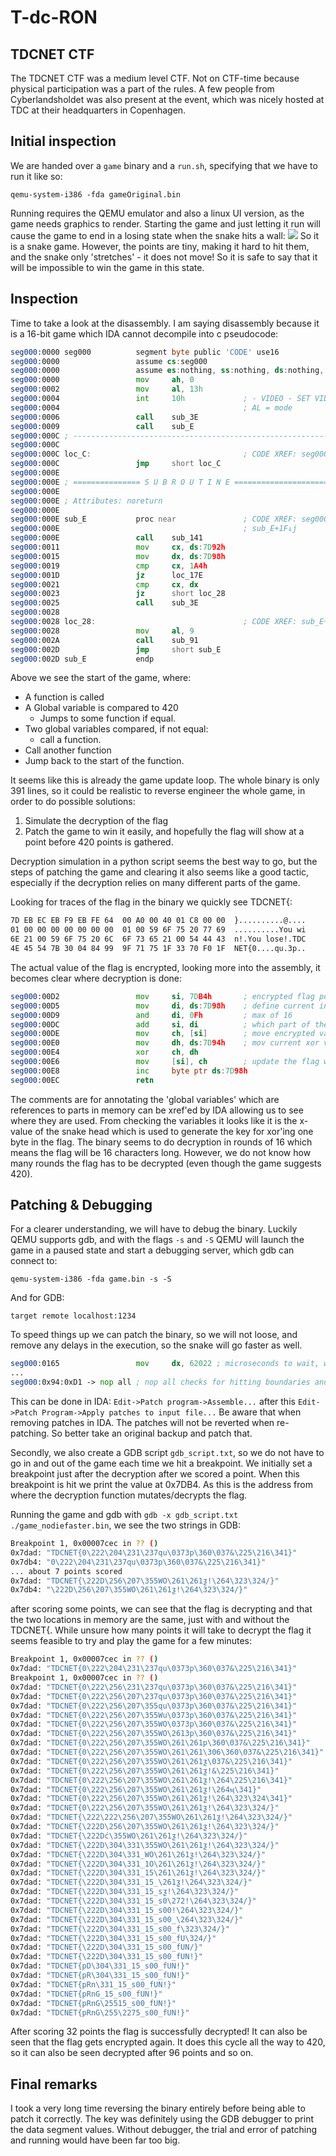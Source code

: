 # T-dc-RON
## TDCNET CTF
The TDCNET CTF was a medium level CTF. Not on CTF-time because physical participation was a part of the rules. A few people from Cyberlandsholdet was also present at the event, which was nicely hosted at TDC at their headquarters in Copenhagen.

## Initial inspection
We are handed over a `game` binary and a `run.sh`, specifying that we have to run it like so:

`qemu-system-i386 -fda gameOriginal.bin`

Running requires the QEMU emulator and also a linux UI version, as the game needs graphics to render. Starting the game and just letting it run will cause the game to end in a losing state when the snake hits a wall:
![](snake_loss.png)
So it is a snake game. However, the points are tiny, making it hard to hit them, and the snake only 'stretches' - it does not move! So it is safe to say that it will be impossible to win the game in this state. 

## Inspection
Time to take a look at the disassembly. I am saying disassembly because it is a 16-bit game which IDA cannot decompile into c pseudocode:
```asm
seg000:0000 seg000          segment byte public 'CODE' use16
seg000:0000                 assume cs:seg000
seg000:0000                 assume es:nothing, ss:nothing, ds:nothing, fs:nothing, gs:nothing
seg000:0000                 mov     ah, 0
seg000:0002                 mov     al, 13h
seg000:0004                 int     10h             ; - VIDEO - SET VIDEO MODE
seg000:0004                                         ; AL = mode
seg000:0006                 call    sub_3E
seg000:0009                 call    sub_E
seg000:000C ; ---------------------------------------------------------------------------
seg000:000C
seg000:000C loc_C:                                  ; CODE XREF: seg000:loc_C↓j
seg000:000C                 jmp     short loc_C
seg000:000E
seg000:000E ; =============== S U B R O U T I N E =======================================
seg000:000E
seg000:000E ; Attributes: noreturn
seg000:000E
seg000:000E sub_E           proc near               ; CODE XREF: seg000:0009↑p
seg000:000E                                         ; sub_E+1F↓j
seg000:000E                 call    sub_141
seg000:0011                 mov     cx, ds:7D92h
seg000:0015                 mov     dx, ds:7D98h
seg000:0019                 cmp     cx, 1A4h
seg000:001D                 jz      loc_17E
seg000:0021                 cmp     cx, dx
seg000:0023                 jz      short loc_28
seg000:0025                 call    sub_3E
seg000:0028
seg000:0028 loc_28:                                 ; CODE XREF: sub_E+15↑j
seg000:0028                 mov     al, 9
seg000:002A                 call    sub_91
seg000:002D                 jmp     short sub_E
seg000:002D sub_E           endp
```
Above we see the start of the game, where:
- A function is called
- A Global variable is compared to 420
  - Jumps to some function if equal.
- Two global variables compared, if not equal:
  - call a function.
- Call another function
- Jump back to the start of the function.

It seems like this is already the game update loop. The whole binary is only 391 lines, so it could be realistic to reverse engineer the whole game, in order to do possible solutions:
1. Simulate the decryption of the flag
2. Patch the game to win it easily, and hopefully the flag will show at a point before 420 points is gathered.

Decryption simulation in a python script seems the best way to go, but the steps of patching the game and clearing it also seems like a good tactic, especially if the decryption relies on many different parts of the game.

Looking for traces of the flag in the binary we quickly see TDCNET{:
```bash
7D EB EC EB F9 EB FE 64  00 A0 00 40 01 C8 00 00  }..........@....
01 00 00 00 00 00 00 00  01 00 59 6F 75 20 77 69  ..........You wi
6E 21 00 59 6F 75 20 6C  6F 73 65 21 00 54 44 43  n!.You lose!.TDC
4E 45 54 7B 30 04 84 99  9F 71 75 1F 33 70 F0 1F  NET{0....qu.3p..
```
The actual value of the flag is encrypted, looking more into the assembly, it becomes clear where decryption is done:
```asm
seg000:00D2                 mov     si, 7DB4h       ; encrypted flag pos in memory
seg000:00D5                 mov     di, ds:7D98h    ; define current index
seg000:00D9                 and     di, 0Fh         ; max of 16
seg000:00DC                 add     si, di          ; which part of the flag to decrypt
seg000:00DE                 mov     ch, [si]        ; move encrypted val to be decrypted
seg000:00E0                 mov     dh, ds:7D94h    ; mov current xor val to be xored
seg000:00E4                 xor     ch, dh
seg000:00E6                 mov     [si], ch        ; update the flag with the decrypted value
seg000:00E8                 inc     byte ptr ds:7D98h
seg000:00EC                 retn
```
The comments are for annotating the 'global variables' which are references to parts in memory can be xref'ed by IDA allowing us to see where they are used. 
From checking the variables it looks like it is the x-value of the snake head which is used to generate the key for xor'ing one byte in the flag.
The binary seems to do decryption in rounds of 16 which means the flag will be 16 characters long. However, we do not know how many rounds the flag has to be decrypted (even though the game suggests 420).

## Patching & Debugging
For a clearer understanding, we will have to debug the binary. Luckily QEMU supports gdb, and with the flags `-s` and `-S` QEMU will launch the game in a paused state and start a debugging server, which gdb can connect to:

`qemu-system-i386 -fda game.bin -s -S`

And for GDB:

`target remote localhost:1234`

To speed things up we can patch the binary, so we will not loose, and remove any delays in the execution, so the snake will go faster as well. 
```asm
seg000:0165                 mov     dx, 62022 ; microseconds to wait, we'll half this to get double speed.
...
seg000:0x94:0xD1 -> nop all ; nop all checks for hitting boundaries and the snake body (causing us to loose)
```
This can be done in IDA: `Edit->Patch program->Assemble...` after this `Edit->Patch Program->Apply patches to input file...`
Be aware that when removing patches in IDA. The patches will not be reverted when re-patching. So better take an original backup and patch that.

Secondly, we also create a GDB script `gdb_script.txt`, so we do not have to go in and out of the game each time we hit a breakpoint.
We initially set a breakpoint just after the decryption after we scored a point. When this breakpoint is hit we print the value at 0x7DB4. 
As this is the address from where the decryption function mutates/decrypts the flag. 

Running the game and gdb with `gdb -x gdb_script.txt ./game_nodiefaster.bin`, we see the two strings in GDB:
```bash
Breakpoint 1, 0x00007cec in ?? ()
0x7dad: "TDCNET{0\222\204\231\237qu\0373p\360\037&\225\216\341}"
0x7db4: "0\222\204\231\237qu\0373p\360\037&\225\216\341}"
... about 7 points scored
0x7dad: "TDCNET{\222D\256\207\355WO\261\261ƺ!\264\323\324/}"
0x7db4: "\222D\256\207\355WO\261\261ƺ!\264\323\324/}"
```
after scoring some points, we can see that the flag is decrypting and that the two locations in memory are the same, just with and without the TDCNET{. While unsure how many points it will take to decrypt the flag it seems feasible to try and play the game for a few minutes:
```bash
Breakpoint 1, 0x00007cec in ?? ()
0x7dad: "TDCNET{0\222\204\231\237qu\0373p\360\037&\225\216\341}"
Breakpoint 1, 0x00007cec in ?? ()
0x7dad: "TDCNET{0\222\256\231\237qu\0373p\360\037&\225\216\341}"
0x7dad: "TDCNET{0\222\256\207\237qu\0373p\360\037&\225\216\341}"
0x7dad: "TDCNET{0\222\256\207\355qu\0373p\360\037&\225\216\341}"
0x7dad: "TDCNET{0\222\256\207\355Wu\0373p\360\037&\225\216\341}"
0x7dad: "TDCNET{0\222\256\207\355WO\0373p\360\037&\225\216\341}"
0x7dad: "TDCNET{0\222\256\207\355WO\2613p\360\037&\225\216\341}"
0x7dad: "TDCNET{0\222\256\207\355WO\261\261p\360\037&\225\216\341}"
0x7dad: "TDCNET{0\222\256\207\355WO\261\261\306\360\037&\225\216\341}"
0x7dad: "TDCNET{0\222\256\207\355WO\261\261ƺ\037&\225\216\341}"
0x7dad: "TDCNET{0\222\256\207\355WO\261\261ƺ!&\225\216\341}"
0x7dad: "TDCNET{0\222\256\207\355WO\261\261ƺ!\264\225\216\341}"
0x7dad: "TDCNET{0\222\256\207\355WO\261\261ƺ!\264ӎ\341}"
0x7dad: "TDCNET{0\222\256\207\355WO\261\261ƺ!\264\323\324\341}"
0x7dad: "TDCNET{0\222\256\207\355WO\261\261ƺ!\264\323\324/}"
0x7dad: "TDCNET{\222\222\256\207\355WO\261\261ƺ!\264\323\324/}"
0x7dad: "TDCNET{\222D\256\207\355WO\261\261ƺ!\264\323\324/}"
0x7dad: "TDCNET{\222Dć\355WO\261\261ƺ!\264\323\324/}"
0x7dad: "TDCNET{\222D\304\331\355WO\261\261ƺ!\264\323\324/}"
0x7dad: "TDCNET{\222D\304\331_WO\261\261ƺ!\264\323\324/}"
0x7dad: "TDCNET{\222D\304\331_1O\261\261ƺ!\264\323\324/}"
0x7dad: "TDCNET{\222D\304\331_15\261\261ƺ!\264\323\324/}"
0x7dad: "TDCNET{\222D\304\331_15_\261ƺ!\264\323\324/}"
0x7dad: "TDCNET{\222D\304\331_15_sƺ!\264\323\324/}"
0x7dad: "TDCNET{\222D\304\331_15_s0\272!\264\323\324/}"
0x7dad: "TDCNET{\222D\304\331_15_s00!\264\323\324/}"
0x7dad: "TDCNET{\222D\304\331_15_s00_\264\323\324/}"
0x7dad: "TDCNET{\222D\304\331_15_s00_f\323\324/}"
0x7dad: "TDCNET{\222D\304\331_15_s00_fU\324/}"
0x7dad: "TDCNET{\222D\304\331_15_s00_fUN/}"
0x7dad: "TDCNET{\222D\304\331_15_s00_fUN!}"
0x7dad: "TDCNET{pD\304\331_15_s00_fUN!}"
0x7dad: "TDCNET{pR\304\331_15_s00_fUN!}"
0x7dad: "TDCNET{pRn\331_15_s00_fUN!}"
0x7dad: "TDCNET{pRnG_15_s00_fUN!}"
0x7dad: "TDCNET{pRnG\25515_s00_fUN!}"
0x7dad: "TDCNET{pRnG\255\2275_s00_fUN!}"
```
After scoring 32 points the flag is successfully decrypted! It can also be seen that the flag gets encrypted again. 
It does this cycle all the way to 420, so it can also be seen decrypted after 96 points and so on. 

## Final remarks
I took a very long time reversing the binary entirely before being able to patch it correctly. The key was definitely using the GDB debugger to print the data segment values. 
Without debugger, the trial and error of patching and running would have been far too big.